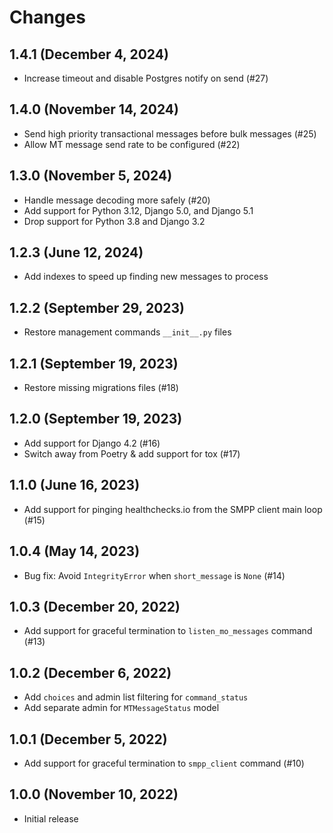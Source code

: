 # Changes

## 1.4.1 (December 4, 2024)

- Increase timeout and disable Postgres notify on send (#27)

## 1.4.0 (November 14, 2024)

- Send high priority transactional messages before bulk messages (#25)
- Allow MT message send rate to be configured (#22)

## 1.3.0 (November 5, 2024)

- Handle message decoding more safely (#20)
- Add support for Python 3.12, Django 5.0, and Django 5.1
- Drop support for Python 3.8 and Django 3.2

## 1.2.3 (June 12, 2024)

- Add indexes to speed up finding new messages to process

## 1.2.2 (September 29, 2023)

- Restore management commands `__init__.py` files

## 1.2.1 (September 19, 2023)

- Restore missing migrations files (#18)

## 1.2.0 (September 19, 2023)

- Add support for Django 4.2 (#16)
- Switch away from Poetry & add support for tox (#17)

## 1.1.0 (June 16, 2023)

- Add support for pinging healthchecks.io from the SMPP client main loop (#15)

## 1.0.4 (May 14, 2023)

- Bug fix: Avoid `IntegrityError` when `short_message` is `None` (#14)

## 1.0.3 (December 20, 2022)

- Add support for graceful termination to `listen_mo_messages` command (#13)

## 1.0.2 (December 6, 2022)

- Add `choices` and admin list filtering for `command_status`
- Add separate admin for `MTMessageStatus` model

## 1.0.1 (December 5, 2022)

- Add support for graceful termination to `smpp_client` command (#10)

## 1.0.0 (November 10, 2022)

- Initial release
